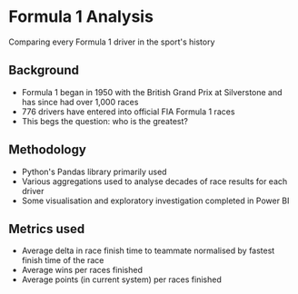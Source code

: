 # Formula 1 Analysis
Comparing every Formula 1 driver in the sport's history

## Background
- Formula 1 began in 1950 with the British Grand Prix at Silverstone and has since had over 1,000 races
- 776 drivers have entered into official FIA Formula 1 races
- This begs the question: who is the greatest?

## Methodology
- Python's Pandas library primarily used
- Various aggregations used to analyse decades of race results for each driver
- Some visualisation and exploratory investigation completed in Power BI

## Metrics used
- Average delta in race finish time to teammate normalised by fastest finish time of the race
- Average wins per races finished
- Average points (in current system) per races finished
